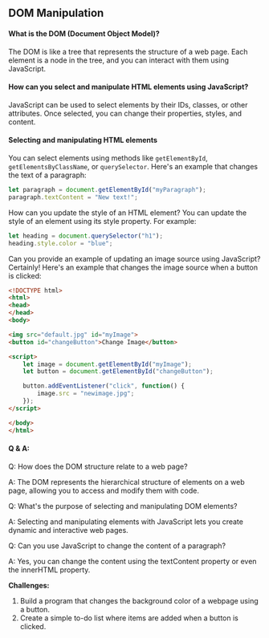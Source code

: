 ## DOM Manipulation

#### What is the DOM (Document Object Model)?
The DOM is like a tree that represents the structure of a web page. Each element is a node in the tree, and you can interact with them using JavaScript.

#### How can you select and manipulate HTML elements using JavaScript?
JavaScript can be used to select elements by their IDs, classes, or other attributes. Once selected, you can change their properties, styles, and content.

#### Selecting and manipulating HTML elements
You can select elements using methods like `getElementById`, `getElementsByClassName`, or `querySelector`. Here's an example that changes the text of a paragraph:
```javascript
let paragraph = document.getElementById("myParagraph");
paragraph.textContent = "New text!";
```

How can you update the style of an HTML element?
You can update the style of an element using its style property. For example:

```javascript
let heading = document.querySelector("h1");
heading.style.color = "blue";
```

Can you provide an example of updating an image source using JavaScript?
Certainly! Here's an example that changes the image source when a button is clicked:

```html
<!DOCTYPE html>
<html>
<head>
</head>
<body>

<img src="default.jpg" id="myImage">
<button id="changeButton">Change Image</button>

<script>
    let image = document.getElementById("myImage");
    let button = document.getElementById("changeButton");

    button.addEventListener("click", function() {
        image.src = "newimage.jpg";
    });
</script>

</body>
</html>
```

#### Q & A:
Q: How does the DOM structure relate to a web page?

A: The DOM represents the hierarchical structure of elements on a web page, allowing you to access and modify them with code.

Q: What's the purpose of selecting and manipulating DOM elements?

A: Selecting and manipulating elements with JavaScript lets you create dynamic and interactive web pages.

Q: Can you use JavaScript to change the content of a paragraph?

A: Yes, you can change the content using the textContent property or even the innerHTML property.

**Challenges:**

1. Build a program that changes the background color of a webpage using a button.
2. Create a simple to-do list where items are added when a button is clicked.

